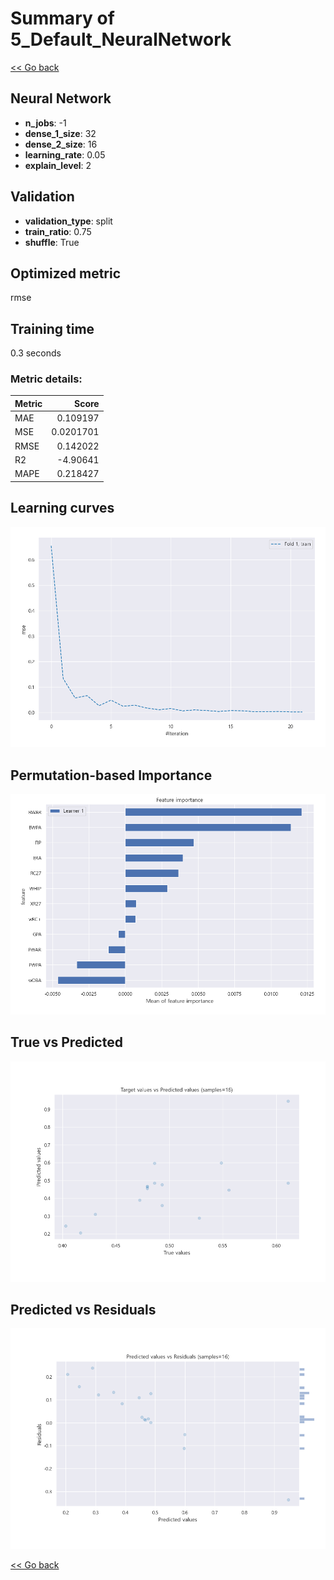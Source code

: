 # Summary of 5_Default_NeuralNetwork

[<< Go back](../README.md)


## Neural Network
- **n_jobs**: -1
- **dense_1_size**: 32
- **dense_2_size**: 16
- **learning_rate**: 0.05
- **explain_level**: 2

## Validation
 - **validation_type**: split
 - **train_ratio**: 0.75
 - **shuffle**: True

## Optimized metric
rmse

## Training time

0.3 seconds

### Metric details:
| Metric   |      Score |
|:---------|-----------:|
| MAE      |  0.109197  |
| MSE      |  0.0201701 |
| RMSE     |  0.142022  |
| R2       | -4.90641   |
| MAPE     |  0.218427  |



## Learning curves
![Learning curves](learning_curves.png)

## Permutation-based Importance
![Permutation-based Importance](permutation_importance.png)
## True vs Predicted

![True vs Predicted](true_vs_predicted.png)


## Predicted vs Residuals

![Predicted vs Residuals](predicted_vs_residuals.png)



[<< Go back](../README.md)
